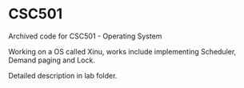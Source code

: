 # CSC501
Archived code for CSC501 - Operating System

Working on a OS called Xinu, works include implementing Scheduler, Demand paging and Lock.

Detailed description in lab folder.
